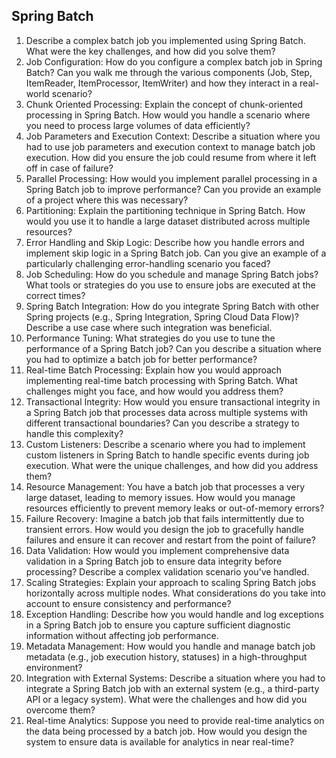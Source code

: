 ## Spring Batch

1. Describe a complex batch job you implemented using Spring Batch. What were the key challenges, and how did you solve them?
1. Job Configuration: How do you configure a complex batch job in Spring Batch? Can you walk me through the various components (Job, Step, ItemReader, ItemProcessor, ItemWriter) and how they interact in a real-world scenario?
1. Chunk Oriented Processing: Explain the concept of chunk-oriented processing in Spring Batch. How would you handle a scenario where you need to process large volumes of data efficiently?
1. Job Parameters and Execution Context: Describe a situation where you had to use job parameters and execution context to manage batch job execution. How did you ensure the job could resume from where it left off in case of failure?
1. Parallel Processing: How would you implement parallel processing in a Spring Batch job to improve performance? Can you provide an example of a project where this was necessary?
1. Partitioning: Explain the partitioning technique in Spring Batch. How would you use it to handle a large dataset distributed across multiple resources?
1. Error Handling and Skip Logic: Describe how you handle errors and implement skip logic in a Spring Batch job. Can you give an example of a particularly challenging error-handling scenario you faced?
1. Job Scheduling: How do you schedule and manage Spring Batch jobs? What tools or strategies do you use to ensure jobs are executed at the correct times?
1. Spring Batch Integration: How do you integrate Spring Batch with other Spring projects (e.g., Spring Integration, Spring Cloud Data Flow)? Describe a use case where such integration was beneficial.
1. Performance Tuning: What strategies do you use to tune the performance of a Spring Batch job? Can you describe a situation where you had to optimize a batch job for better performance?
1. Real-time Batch Processing: Explain how you would approach implementing real-time batch processing with Spring Batch. What challenges might you face, and how would you address them?
1. Transactional Integrity: How would you ensure transactional integrity in a Spring Batch job that processes data across multiple systems with different transactional boundaries? Can you describe a strategy to handle this complexity?
1. Custom Listeners: Describe a scenario where you had to implement custom listeners in Spring Batch to handle specific events during job execution. What were the unique challenges, and how did you address them?
1. Resource Management: You have a batch job that processes a very large dataset, leading to memory issues. How would you manage resources efficiently to prevent memory leaks or out-of-memory errors?
1. Failure Recovery: Imagine a batch job that fails intermittently due to transient errors. How would you design the job to gracefully handle failures and ensure it can recover and restart from the point of failure?
1. Data Validation: How would you implement comprehensive data validation in a Spring Batch job to ensure data integrity before processing? Describe a complex validation scenario you’ve handled.
1. Scaling Strategies: Explain your approach to scaling Spring Batch jobs horizontally across multiple nodes. What considerations do you take into account to ensure consistency and performance?
1. Exception Handling: Describe how you would handle and log exceptions in a Spring Batch job to ensure you capture sufficient diagnostic information without affecting job performance.
1. Metadata Management: How would you handle and manage batch job metadata (e.g., job execution history, statuses) in a high-throughput environment?
1. Integration with External Systems: Describe a situation where you had to integrate a Spring Batch job with an external system (e.g., a third-party API or a legacy system). What were the challenges and how did you overcome them?
1. Real-time Analytics: Suppose you need to provide real-time analytics on the data being processed by a batch job. How would you design the system to ensure data is available for analytics in near real-time?

